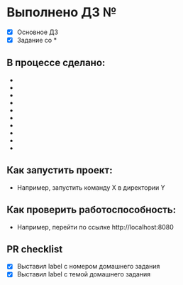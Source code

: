 # Выполнено ДЗ №

 - [x] Основное ДЗ
 - [x] Задание со *

## В процессе сделано:
 -
 -
 -
 -
 -
 -
 -
 -
 -
 -

## Как запустить проект:
 - Например, запустить команду X в директории Y

## Как проверить работоспособность:
 - Например, перейти по ссылке http://localhost:8080

## PR checklist
 - [x] Выставил label с номером домашнего задания
 - [x] Выставил label с темой домашнего задания

